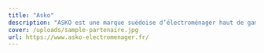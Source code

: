 ```yaml
---
title: "Asko"
description: "ASKO est une marque suédoise d’électroménager haut de gamme, reconnue dans le monde pour son design et ses performances."
cover: /uploads/sample-partenaire.jpg
url: https://www.asko-electromenager.fr/
---
```

